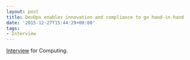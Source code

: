 ```yaml
---
layout: post
title: DevOps enables innovation and compliance to go hand-in-hand
date: '2015-12-27T15:44:29+00:00'
tags:
- Interview
---
```

[Interview][1] for Computing.

[1]:	http://www.computing.co.uk/ctg/news/2415911/high-velocity-delivery-of-devops-enables-innovation-and-compliance-to-go-hand-in-hand